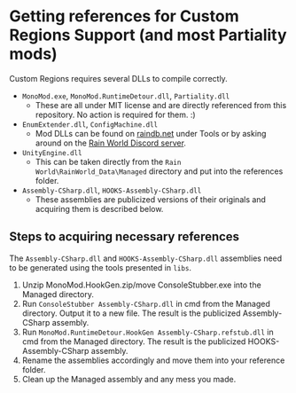 ﻿# Getting references for Custom Regions Support (and most Partiality mods)

Custom Regions requires several DLLs to compile correctly.

* `MonoMod.exe`, `MonoMod.RuntimeDetour.dll`, `Partiality.dll`
	* These are all under MIT license and are directly referenced from this repository. No action is required for them. :)
* `EnumExtender.dll`,  `ConfigMachine.dll`
	* Mod DLLs can be found on [raindb.net](http://www.raindb.net/) under Tools or by asking around on the [Rain World Discord server](https://discord.gg/rainworld).
* `UnityEngine.dll`
	* This can be taken directly from the `Rain World\RainWorld_Data\Managed` directory and put into the references folder.
* `Assembly-CSharp.dll`, `HOOKS-Assembly-CSharp.dll`
	* These assemblies are publicized versions of their originals and acquiring them is described below.

## Steps to acquiring necessary references
The `Assembly-CSharp.dll` and `HOOKS-Assembly-CSharp.dll` assemblies need to be generated using the tools presented in `libs`.
1. Unzip MonoMod.HookGen.zip/move ConsoleStubber.exe into the Managed directory.
2. Run `ConsoleStubber Assembly-CSharp.dll` in cmd from the Managed directory. Output it to a new file. The result is the publicized Assembly-CSharp assembly.
3. Run `MonoMod.RuntimeDetour.HookGen Assembly-CSharp.refstub.dll` in cmd from the Managed directory. The result is the publicized HOOKS-Assembly-CSharp assembly.
4. Rename the assemblies accordingly and move them into your reference folder.
5. Clean up the Managed assembly and any mess you made.
